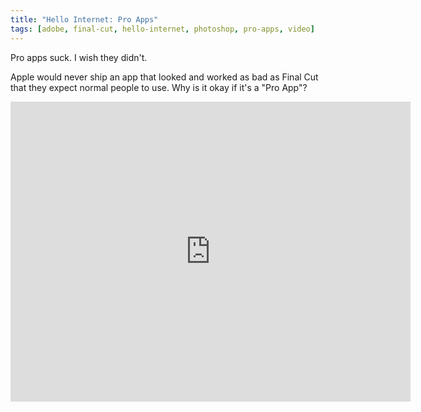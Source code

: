 ```yaml
---
title: "Hello Internet: Pro Apps"
tags: [adobe, final-cut, hello-internet, photoshop, pro-apps, video]
---
```


Pro apps suck. I wish they didn't.

Apple would never ship an app that looked and worked as bad as Final Cut that they expect normal people to use. Why is it okay if it's a "Pro App"?

<div class="video vimeo"><iframe src="http://player.vimeo.com/video/13629336?title=0&amp;byline=0&amp;portrait=0&amp;color=f05b35" width="640" height="480" frameborder="0"></iframe></div>
